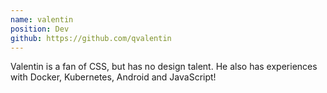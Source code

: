 ```yaml
---
name: valentin
position: Dev
github: https://github.com/qvalentin
---
```


Valentin is a fan of CSS, but has no design talent. He also has experiences with Docker, Kubernetes, Android and JavaScript!
